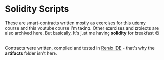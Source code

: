# Solidity Scripts

These are smart-contracts written mostly as exercises for [this udemy course](https://www.udemy.com/share/104ZNG3@SN3Ss-PkJn0pRthwPTWuSL7WMoTKNcpNoRJHIa2Vu70khzBEeiye5gqnB7VGPR1-WQ==/) and [this youtube course](https://www.youtube.com/watch?v=M576WGiDBdQ) I'm taking. Other exercises and projects are also archived here. But basically, It's just me having **solidity** for breakfast 😋
<br />
<br />

Contracts were written, compiled and tested in [Remix IDE](https://remix.ethereum.org/) - that's why the **artifacts** folder isn't here.